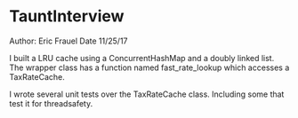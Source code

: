 # TauntInterview
Author: Eric Frauel
Date 11/25/17

I built a LRU cache using a ConcurrentHashMap and a doubly linked list.
The wrapper class has a function named fast_rate_lookup which accesses a TaxRateCache. 

I wrote several unit tests over the TaxRateCache class. Including some that test it for threadsafety.


